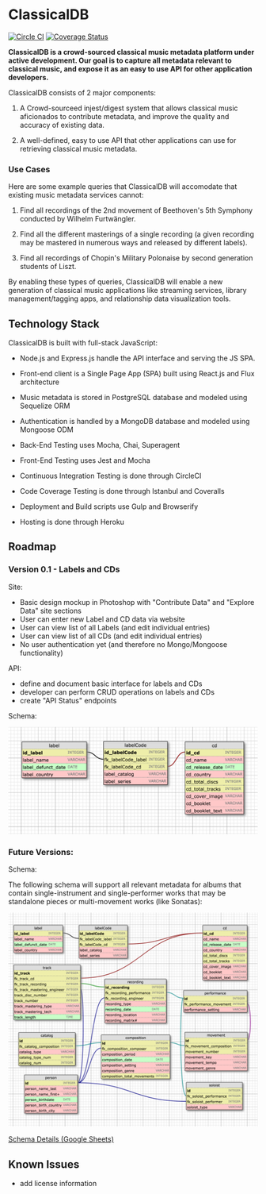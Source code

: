 ClassicalDB
==============
[![Circle CI](https://circleci.com/gh/classicalmusic/classicalDB.svg?style=shield&circle-token=47bd3ea75dc1ca09812772093c194e1aa608768f)](https://circleci.com/gh/classicalmusic/classicalDB)
[![Coverage Status](http://img.shields.io/coveralls/classicalmusic/classicalDB.svg)](https://coveralls.io/r/classicalmusic/classicalDB?branch=master)

**ClassicalDB is a crowd-sourced classical music metadata platform under active development.
Our goal is to capture all metadata relevant to classical music, and expose it as an
easy to use API for other application developers.**

ClassicalDB consists of 2 major components:

1. A Crowd-sourceed injest/digest system that allows classical music aficionados
to contribute metadata, and improve the quality and accuracy of existing data.

2. A well-defined, easy to use API that other applications can use for retrieving
classical music metadata.

### Use Cases

Here are some example queries that ClassicalDB will accomodate that existing music
metadata services cannot:

1. Find all recordings of the 2nd movement of Beethoven's 5th Symphony conducted
by Wilhelm Furtwängler.

2. Find all the different masterings of a single recording (a given recording may be
mastered in numerous ways and released by different labels).

3. Find all recordings of Chopin's Military Polonaise by second generation students
of Liszt.

By enabling these types of queries, ClassicalDB will enable a new generation of
classical music applications like streaming services, library management/tagging apps,
and relationship data visualization tools.

## Technology Stack
ClassicalDB is built with full-stack JavaScript:

- Node.js and Express.js handle the API interface and serving the JS SPA.

- Front-end client is a Single Page App (SPA) built using React.js and Flux architecture

- Music metadata is stored in PostgreSQL database and modeled using Sequelize ORM

- Authentication is handled by a MongoDB database and modeled using Mongoose ODM

- Back-End Testing uses Mocha, Chai, Superagent

- Front-End Testing uses Jest and Mocha

- Continuous Integration Testing is done through CircleCI

- Code Coverage Testing is done through Istanbul and Coveralls

- Deployment and Build scripts use Gulp and Browserify

- Hosting is done through Heroku

## Roadmap

### Version 0.1 - Labels and CDs
Site:
- Basic design mockup in  Photoshop with "Contribute Data" and "Explore Data" site sections
- User can enter new Label and CD data via website
- User can view list of all Labels (and edit individual entries)
- User can view list of all CDs (and edit individual entries)
- No user authentication yet (and therefore no Mongo/Mongoose functionality)

API:
  - define and document basic interface for labels and CDs
  - developer can perform CRUD operations on labels and CDs
  - create "API Status" endpoints

Schema:

![ClassicalDB Schema - Version 0.1](docs/schema/classicaldb-schema-version-0.1.png?raw=true "ClassicalDB Schema - Version 0.1")


### Future Versions:

Schema:

The following schema will support all relevant metadata for albums
that contain single-instrument and single-performer works that may
be standalone pieces or multi-movement works (like Sonatas):

![ClassicalDB Schema - Future Versions](docs/schema/classicaldb-schema-future-versions.png?raw=true "ClassicalDB Schema - Future Versions")

[Schema Details (Google Sheets)](https://docs.google.com/spreadsheets/d/1FxQLvizvrmzBYEUtPd0RtNt8k5xHa1u3jWsfpLUrx-A/edit?usp=sharing)



<!--
## Project Structure
-->

<!-- Overview
```
├── client
│   ├── app                 - All of our app specific components go in here
│   ├── assets              - Custom assets: fonts, images, etc…
│   ├── components          - Our reusable components, non-specific to to our app
│
├── e2e                     - Our protractor end to end tests
│
└── server
├── api                 - Our apps server api
├── auth                - For handling authentication with different auth strategies
├── components          - Our reusable or app-wide components
├── config              - Where we do the bulk of our apps configuration
│   └── local.env.js    - Keep our environment variables out of source control
│   └── environment     - Configuration specific to the node environment
└── views               - Server rendered views

An example client component in `client/app`

main
├── main.js                 - Routes
├── main.controller.js      - Controller for our main route
├── main.controller.spec.js - Test
├── main.html               - View
└── main.less               - Styles

An example server component in `server/api`

thing
├── index.js                - Routes
├── thing.controller.js     - Controller for our `thing` endpoint
├── thing.model.js          - Database model
├── thing.socket.js         - Register socket events
└── thing.spec.js           - Test


FLUX / REACT ARCHITECTURE
.
├── /build/                     # The folder for compiled output
├── /config/                    # Configuration files for Webpack, Jest etc.
├── /docs/                      # Documentation files for the project
├── /node_modules/              # 3rd-party libraries and utilities
├── /src/                       # The source code of the application
│   ├── /actions/               # Action creators that allow to trigger a dispatch to stores
│   ├── /assets/                # Static files which are copied to ./build on compile
│   ├── /components/            # React components. E.g. Navbar.jsx, Calendar.jsx
│   ├── /constants/             # Enumerations used in action creators and stores
│   ├── /core/                  # Core components (Flux dispatcher, base classes)
│   ├── /images/                # Graphics (.png, .jpg, .svg etc.)
│   ├── /layouts/               # Shared layouts for top-level components
│   ├── /pages/                 # Top-level, URL-bound React components
│   ├── /stores/                # Stores contain the application state and logic
│   ├── /styles/                # CSS style sheets (or LESS, SASS, Stylus)
│   ├── /app.js                 # The application's main file (entry point)
├── /test/                      # Unit, integration and load tests
│   ├── /e2e/                   # End-to-end tests
│   └── /unit/                  # Unit tests
│── gulpfile.js                 # Configuration file for automated builds
└── package.json                # The list of 3rd party libraries and utilities

``` -->

<!--
## Contributing
-->

<!--
## Release History
-->


## Known Issues
- add license information
